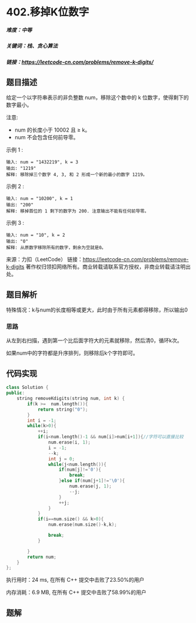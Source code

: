 # 402.移掉K位数字

##### 难度：中等

##### 关键词：栈、贪心算法

##### 链接：https://leetcode-cn.com/problems/remove-k-digits/

## 题目描述

给定一个以字符串表示的非负整数 num，移除这个数中的 k 位数字，使得剩下的数字最小。

注意:

- num 的长度小于 10002 且 ≥ k。
- num 不会包含任何前导零。

示例 1 :

```
输入: num = "1432219", k = 3
输出: "1219"
解释: 移除掉三个数字 4, 3, 和 2 形成一个新的最小的数字 1219。
```

示例 2 :

```
输入: num = "10200", k = 1
输出: "200"
解释: 移掉首位的 1 剩下的数字为 200. 注意输出不能有任何前导零。
```

示例 3 :

```
输入: num = "10", k = 2
输出: "0"
解释: 从原数字移除所有的数字，剩余为空就是0。
```

来源：力扣（LeetCode）
链接：https://leetcode-cn.com/problems/remove-k-digits
著作权归领扣网络所有。商业转载请联系官方授权，非商业转载请注明出处。

## 题目解析

特殊情况：k与num的长度相等或更大，此时由于所有元素都得移除，所以输出0



### 思路

从左到右扫描，遇到第一个比后面字符大的元素就移除，然后清0，循环k次。

如果num中的字符都是升序排列，则移除后k个字符即可。



## 代码实现

```c++
class Solution {
public:
    string removeKdigits(string num, int k) {
        if(k >=  num.length()){
            return string("0");
        }
        int i = -1;
        while(k>0){
            ++i;
            if(i<num.length()-1 && num[i]>num[i+1]){//字符可以直接比较
                num.erase(i, 1);
                i = -1;
                --k;
                int j = 0;
                while(j<num.length()){
                    if(num[j]!='0'){
                        break;
                    }else if(num[j+1]!='\0'){
                        num.erase(j, 1);
                        --j;                   
                    }
                    ++j;             
                }
            }
            if(i==num.size() && k>0){
                num.erase(num.size()-k,k);

                break;
            }    

        }
        return num;
    }
};
```

执行用时：24 ms, 在所有 C++ 提交中击败了23.50%的用户

内存消耗：6.9 MB, 在所有 C++ 提交中击败了58.99%的用户

## 题解

